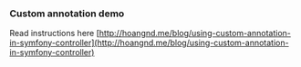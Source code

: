 ### Custom annotation demo

Read instructions here [http://hoangnd.me/blog/using-custom-annotation-in-symfony-controller](http://hoangnd.me/blog/using-custom-annotation-in-symfony-controller)